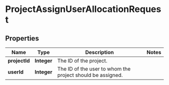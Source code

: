 

# ProjectAssignUserAllocationRequest


## Properties

| Name | Type | Description | Notes |
|------------ | ------------- | ------------- | -------------|
|**projectId** | **Integer** | The ID of the project. |  |
|**userId** | **Integer** | The ID of the user to whom the project should be assigned. |  |




